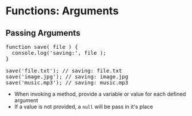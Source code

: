 # Functions: Arguments
## Passing Arguments

<pre class="code javascript" >
function save( file ) {
  console.log('saving:', file );
}

save('file.txt'); // saving: file.txt
save('image.jpg'); // saving: image.jpg
save('music.mp3'); // saving: music.mp3
</pre>

* When invoking a method, provide a variable or value for each defined argument
* If a value is not provided, a `null` will be pass in it's place